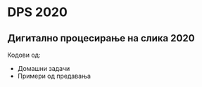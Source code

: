 # DPS 2020
## Дигитално процесирање на слика 2020

Кодови од:
<ul>
<li>Домашни задачи</li>

<li>Примери од предавања</li>
</ul>
